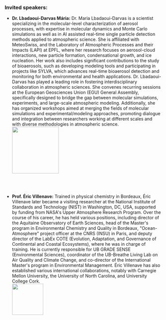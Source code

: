 
<html>

<style type="text/css">
.page-header {
  color: white;
  text-align: center;
  background-color: white;
  background-image: url("./images/atmoheader.png");
  background-repeat: no-repeat;
  background-size: cover;
  margin: 0 auto;
}
</style>
<body>

<h3> Invited speakers:</h3>
<ul>
<li> <b>Dr. Lbadaoui-Darvas Mária:</b>
   Dr. Maria Lbadaoui-Darvas is a scientist specializing in the molecular-level characterization of aerosol processes, with expertise in molecular dynamics and Monte Carlo simulations as well as in AI assisted real-time single particle detection methods applied to atmospheric science. She is affiliated with MeteoSwiss, and the Laboratory of Atmospheric Processes and their Impacts (LAPI) at EPFL, where her research focuses on aerosol-cloud interactions, new particle formation, condensational growth, and ice nucleation. Her work also includes significant contributions to the study of bioaerosols, such as developing modeling tools and participating in projects like SYLVA, which advances real-time bioaerosol detection and monitoring for both environmental and health applications. Dr. Lbadaoui-Darvas has played a leading role in fostering interdisciplinary collaboration in atmospheric sciences. She convenes recurring sessions at the European Geosciences Union (EGU) General Assembly, specifically designed to bridge the gap between molecular simulations, experiments, and large-scale atmospheric modeling. Additionally, she has organized workshops aimed at merging the fields of molecular simulations and experimental/modeling approaches, promoting dialogue and integration between researchers working at different scales and with diverse methodologies in atmospheric science.<br>
<a href="https://www.epfl.ch/labs/lapi/team/personnel-highlights/dr-lbadaoui-darvas-maria/" target="_blank"><img src="https://www.epfl.ch/labs/lapi/wp-content/uploads/2020/06/MariaAA-1024x608.jpg"  width="150"></a></li>
</ul><br><br>

<ul>
<li> <b>Prof. Éric Villenave:</b> Trained in physical chemistry in Bordeaux, Éric Villenave later became a visiting researcher at the National Institute of Standards and Technology (NIST) in Washington, DC, USA, supported by funding from NASA's Upper Atmosphere Research Program. Over the course of his career, he has held various positions, including director of the Aquitaine Observatory of Earth Sciences, head of the Master's program in Environmental Chemistry and Quality in Bordeaux, "Ocean-Atmosphere" project officer at the CNRS (INSU) in Paris, and deputy director of the LabEx COTE (Evolution, Adaptation, and Governance of Continental and Coastal Ecosystems), where he was in charge of training. <span style="font-weight:400;font-style:normal;text-decoration:none">He is currently responsible for UB GRADE SENSE (Environmental Sciences), coordinator of the UB-Breathe Living Lab on Air Quality and Climate Change, and co-director of the International Master's program in Environmental Management. Éric Villenave has also established various international collaborations, notably with Carnegie Mellon University, the University of North Carolina, and University College Cork.</span><br>
<a href="https://www.u-bordeaux.fr/universite/espace-presse/repertoire-dexperts/eric-villenave" target="_blank"><img src="https://www.u-bordeaux.fr/application/files/cache/thumbnails/eric-villenave-324763c0c02a76c67a3fb654181485f9.jpg" width="100"></a> </li>
</ul>
    
<!--<h3>List of confirmed speakers:</h3>
  <ul>
<li>	<b>Carlo	Camilloni</b>,	Dipartimento di Bioscienze, Università degli Studi di Milano, Milano, Italy. 	</li>
<li>	<b>Anthony	Ferté</b>,	Center For Free-Electron Laser Science, Hamburg.	</li>
<li>	<b>Nanna	List</b>, KTH Royal Institute of Technology, Sweden. 	</li>
<li>	<b>Nikita	Medvedev</b>,	Department of Radiation and Chemical Physics, FZU, Czech Republic. 	</li>
<li>	<b>Eva	Muchová</b>,	Department of Physics, UCT Prague, Czech Republic. 	</li>
<li>	<b>Nina Rohringer</b>,	University of Hamburg, Germany.	</li>
<li>	<b>Frank	Rosmej</b>,	Physique Atomique des Plasmas Denses, LULI, Institut Polytechnique de Paris, France.	</li>
<li>	<b>Marco	Ruberti</b>,	Department of Physics, Imperial College London, UK. 	</li>
<li>	<b>Trond	Saue</b>,	LCPQ, Université de Toulouse, France. 	</li>
<li>	<b>André	Severo Pereira Gomes</b>,	PhLam, Université de Lille, France. 	</li>
<li>	<b>Francesco	Sottile</b>,	École Polytechnique, Paris, France. 	</li>
<li>	<b>Artur Tam</b>, University of Tartu, Estonia. 	</li>
<li>	<b>Oriol	Vendrell</b>,	University of Heidelberg, Germany. 	</li>
</ul>-->
</body>
</html>
